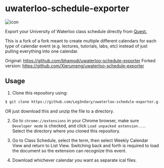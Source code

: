 # uwaterloo-schedule-exporter

![icon](https://cloud.githubusercontent.com/assets/7663987/9626057/a1ad3ef8-510f-11e5-9f85-4b16138bdffe.png)

Export your University of Waterloo class schedule directly from [Quest.](https://uwaterloo.ca/quest/)

This is a fork of a fork meant to create multiple different calendars for each type of calendar event (e.g. lectures, tutorials, labs, etc) instead of just pulling everything into one calendar.

Original: https://github.com/bhamodi/uwaterloo-schedule-exporter
Forked version: https://github.com/Xierumeng/uwaterloo-schedule-exporter

## Usage

1. Clone this repository using:

```bash
$ git clone https://github.com/Leg3ndary/uwaterloo-schedule-exporter.git
```

OR just download this and unzip the file to a directory.

2. Go to `chrome://extensions` in your Chrome browser, make sure `Developer mode` is checked, and click `Load unpacked extension...`. Select the directory where you cloned this repository.

3. Go to Class Schedule, select the term, then select Weekly Calendar View and return to List View. Switching back and forth is required to load the document so the extension can recognize this event.

4. Download whichever calendar you want as separate ical files.